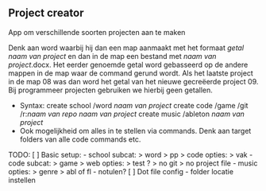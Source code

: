## Project creator
App om verschillende soorten projecten aan te maken

Denk aan word waarbij hij dan een map aanmaakt met het formaat *getal* *naam van project* en dan in de map een bestand met *naam van project*.docx. Het eerder genoemde getal word gebasseerd op de andere mappen in de map waar de command gerund wordt. Als het laatste project in de map 08 was dan word het getal van het nieuwe gecreëerde project 09. Bij programmeer projecten gebruiken we hierbij geen getallen.
- Syntax: 
               create school /word *naam van project*
               create code /game /git /r:*naam van repo* *naam van project*
               create music /ableton *naam van project*
- Ook mogelijkheid om alles in te stellen via commands. Denk aan target folders van alle code commands etc.

TODO:
[ ] Basic setup:
    - school
        subcat:
            > word
            > pp
            > code
        opties:
            > vak
    - code
        subcat:
            > game
            > web
        opties:
            > test ?
            > no git
            > no project file
    - music
        opties:
            > genre
            > abl of fl
    - notulen?
[ ] Dot file config
    - folder locatie instellen
    